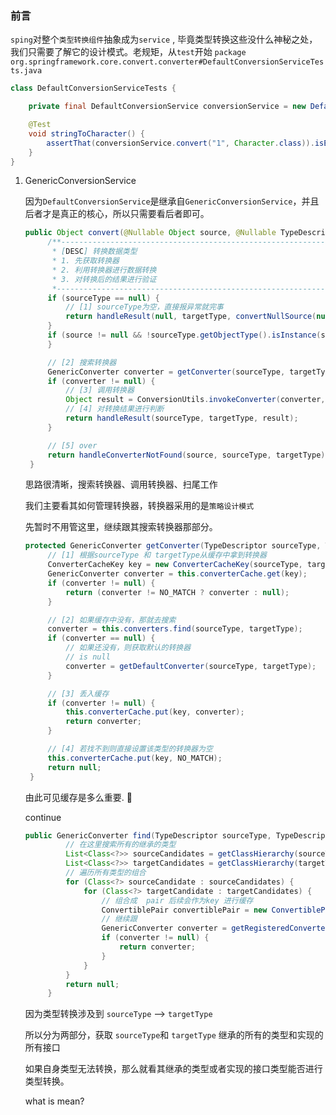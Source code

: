 ### 前言

`sping`对整个`类型转换组件`抽象成为`service` , 毕竟类型转换这些没什么神秘之处，我们只需要了解它的设计模式。老规矩，从`test`开始 `package org.springframework.core.convert.converter#DefaultConversionServiceTests.java`

```java
class DefaultConversionServiceTests {

	private final DefaultConversionService conversionService = new DefaultConversionService();

	@Test
	void stringToCharacter() {
		assertThat(conversionService.convert("1", Character.class)).isEqualTo(Character.valueOf('1'));
	}
}
```

1. GenericConversionService

   因为`DefaultConversionService`是继承自`GenericConversionService`，并且后者才是真正的核心，所以只需要看后者即可。

   ```java
   public Object convert(@Nullable Object source, @Nullable TypeDescriptor sourceType, TypeDescriptor targetType) {
   		/**-----------------------------------------------------------------------------------------------------------
   		 * [DESC] 转换数据类型
   		 * 1. 先获取转换器
   		 * 2. 利用转换器进行数据转换
   		 * 3. 对转换后的结果进行验证
   		 *-----------------------------------------------------------------------------------------------------------*/
   		if (sourceType == null) {
   			// [1] sourceType为空，直接报异常就完事
   			return handleResult(null, targetType, convertNullSource(null, targetType));
   		}
   		if (source != null && !sourceType.getObjectType().isInstance(source)) {
   		}
   
   		// [2] 搜索转换器
   		GenericConverter converter = getConverter(sourceType, targetType);
   		if (converter != null) {
   			// [3] 调用转换器
   			Object result = ConversionUtils.invokeConverter(converter, source, sourceType, targetType);
   			// [4] 对转换结果进行判断
   			return handleResult(sourceType, targetType, result);
   		}
   
   		// [5] over
   		return handleConverterNotFound(source, sourceType, targetType);
   	}
   
   ```

   思路很清晰，搜索转换器、调用转换器、扫尾工作

   我们主要看其如何管理转换器，转换器采用的是`策略设计模式`

   先暂时不用管这里，继续跟其搜索转换器那部分。

   ```java
   protected GenericConverter getConverter(TypeDescriptor sourceType, TypeDescriptor targetType) {
   		// [1] 根据sourceType 和 targetType从缓存中拿到转换器
   		ConverterCacheKey key = new ConverterCacheKey(sourceType, targetType);
   		GenericConverter converter = this.converterCache.get(key);
   		if (converter != null) {
   			return (converter != NO_MATCH ? converter : null);
   		}
   
   		// [2] 如果缓存中没有，那就去搜索
   		converter = this.converters.find(sourceType, targetType);
   		if (converter == null) {
   			// 如果还没有，则获取默认的转换器
   			// is null
   			converter = getDefaultConverter(sourceType, targetType);
   		}
   
   		// [3] 丢入缓存
   		if (converter != null) {
   			this.converterCache.put(key, converter);
   			return converter;
   		}
   
   		// [4] 若找不到则直接设置该类型的转换器为空
   		this.converterCache.put(key, NO_MATCH);
   		return null;
   	}
   ```

   由此可见缓存是多么重要. :dog:

   continue

   ```java
   public GenericConverter find(TypeDescriptor sourceType, TypeDescriptor targetType) {
   			// 在这里搜索所有的继承的类型
   			List<Class<?>> sourceCandidates = getClassHierarchy(sourceType.getType());
   			List<Class<?>> targetCandidates = getClassHierarchy(targetType.getType());
   			// 遍历所有类型的组合
   			for (Class<?> sourceCandidate : sourceCandidates) {
   				for (Class<?> targetCandidate : targetCandidates) {
   					// 组合成  pair 后续会作为key 进行缓存
   					ConvertiblePair convertiblePair = new ConvertiblePair(sourceCandidate, targetCandidate);
   					// 继续跟
   					GenericConverter converter = getRegisteredConverter(sourceType, targetType, convertiblePair);
   					if (converter != null) {
   						return converter;
   					}
   				}
   			}
   			return null;
   		}
   ```

   因为类型转换涉及到 `sourceType` —> `targetType`

   所以分为两部分，获取 `sourceType`和 `targetType` 继承的所有的类型和实现的所有接口

   如果自身类型无法转换，那么就看其继承的类型或者实现的接口类型能否进行类型转换。

   what is mean?
